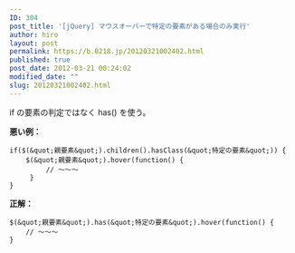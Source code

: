 ```yaml
---
ID: 304
post_title: '[jQuery] マウスオーバーで特定の要素がある場合のみ実行'
author: hiro
layout: post
permalink: https://b.0218.jp/20120321002402.html
published: true
post_date: 2012-03-21 00:24:02
modified_date: ""
slug: 20120321002402.html
---
```

if の要素の判定ではなく has() を使う。

<b>悪い例：</b>
```
if($(&quot;親要素&quot;).children().hasClass(&quot;特定の要素&quot;)) {
    $(&quot;親要素&quot;).hover(function() {
         // ～～～
     }
}
```

<b>正解：</b>
```
$(&quot;親要素&quot;).has(&quot;特定の要素&quot;).hover(function() {
    // ～～～
}
```
